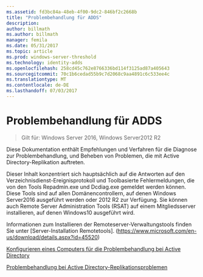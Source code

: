 ```yaml
---
ms.assetid: fd3bc84a-48eb-4f00-9dc2-846bf2c2668b
title: "Problembehandlung für ADDS"
description: 
author: billmath
ms.author: billmath
manager: femila
ms.date: 05/31/2017
ms.topic: article
ms.prod: windows-server-threshold
ms.technology: identity-adds
ms.openlocfilehash: 258cd45c762e8766336bd114f3125ad87a405643
ms.sourcegitcommit: 70c1b6cedad55b9c7d2068c9aa4891c6c533ee4c
ms.translationtype: MT
ms.contentlocale: de-DE
ms.lasthandoff: 07/03/2017
---
```

# <a name="ad-ds-troubleshooting"></a>Problembehandlung für ADDS

>Gilt für: Windows Server 2016, Windows Server2012 R2

Diese Dokumentation enthält Empfehlungen und Verfahren für die Diagnose zur Problembehandlung, und Beheben von Problemen, die mit Active Directory-Replikation auftreten. 

Dieser Inhalt konzentriert sich hauptsächlich auf die Antworten auf den Verzeichnisdienst-Ereignisprotokoll und Toolbasierte Fehlermeldungen, die von den Tools Repadmin.exe und Dcdiag.exe gemeldet werden können. Diese Tools sind auf allen Domänencontrollern, auf denen Windows Server2016 ausgeführt werden oder 2012 R2 zur Verfügung. Sie können auch Remote Server Administration Tools (RSAT) auf einem Mitgliedsserver installieren, auf denen Windows10 ausgeführt wird. 

Informationen zum Installieren der Remoteserver-Verwaltungstools finden Sie unter [Server-Installation Remotetools]. (https://www.microsoft.com/en-us/download/details.aspx?id=45520)

[Konfigurieren eines Computers für die Problembehandlung bei Active Directory](../manage/troubleshoot/Configuring-a-Computer-for-Troubleshooting.md)

[Problembehandlung bei Active Directory-Replikationsproblemen](../manage/troubleshoot/Troubleshooting-Active-Directory-Replication-Problems.md)

